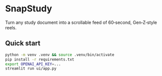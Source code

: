# SnapStudy

Turn any study document into a scrollable feed of 60‑second, Gen‑Z‑style reels.

## Quick start

```bash
python -m venv .venv && source .venv/bin/activate
pip install -r requirements.txt
export OPENAI_API_KEY=...
streamlit run ui/app.py
```
